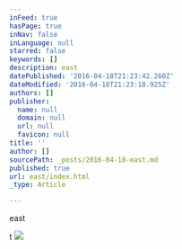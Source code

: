 ```yaml
---
inFeed: true
hasPage: true
inNav: false
inLanguage: null
starred: false
keywords: []
description: east
datePublished: '2016-04-18T21:23:42.260Z'
dateModified: '2016-04-18T21:23:18.925Z'
authors: []
publisher:
  name: null
  domain: null
  url: null
  favicon: null
title: ''
author: []
sourcePath: _posts/2016-04-18-east.md
published: true
url: east/index.html
_type: Article

---
```

east

t
![](https://the-grid-user-content.s3-us-west-2.amazonaws.com/f3fd3e06-1d3f-4e70-8de4-7a35c7d6f3f6.jpg)